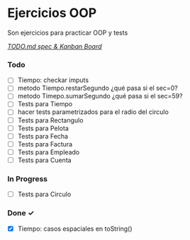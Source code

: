 # Ejercicios OOP

Son ejercicios para practicar OOP y tests

<em>[TODO.md spec & Kanban Board](https://bit.ly/3fCwKfM)</em>

### Todo

- [ ] Tiempo: checkar imputs  
- [ ] metodo Tiempo.restarSegundo ¿qué pasa si el sec=0?  
- [ ] metodo Timepo.sumarSegundo ¿qué pasa si el sec=59?  
- [ ] Tests para Tiempo  
- [ ] hacer tests parametrizados para el radio del circulo  
- [ ] Tests para Rectangulo  
- [ ] Tests para Pelota  
- [ ] Tests para Fecha  
- [ ] Tests para Factura  
- [ ] Tests para Empleado  
- [ ] Tests para Cuenta  

### In Progress

- [ ] Tests para Circulo  

### Done ✓

- [x] Tiempo: casos espaciales en toString()  

